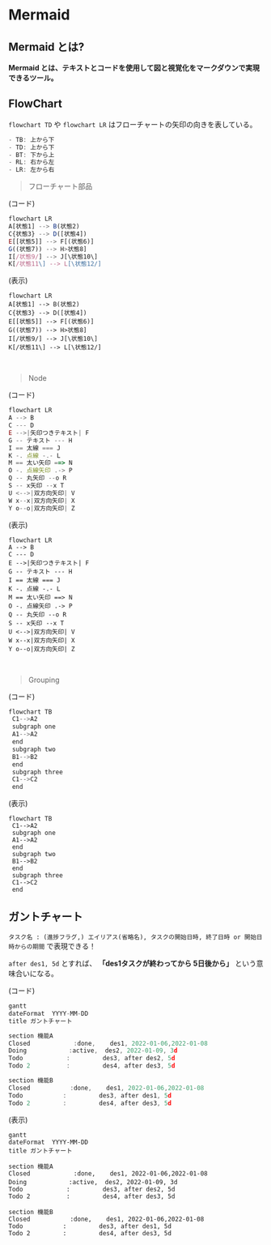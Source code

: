 # Mermaid

## Mermaid とは?

**Mermaid とは、テキストとコードを使用して図と視覚化をマークダウンで実現できるツール。**

## FlowChart 

`flowchart TD` や `flowchart LR` はフローチャートの矢印の向きを表している。

```ts
- TB: 上から下
- TD: 上から下
- BT: 下から上
- RL: 右から左
- LR: 左から右
```

  > フローチャート部品
  
  (コード)
  ```typescript
  flowchart LR
  A[状態1] --> B(状態2)
  C{状態3} --> D([状態4])
  E[[状態5]] --> F[(状態6)]
  G((状態7)) --> H>状態8]
  I[/状態9/] --> J[\状態10\]
  K[/状態11\] --> L[\状態12/]
  ```

  (表示)
  ```mermaid
  flowchart LR
  A[状態1] --> B(状態2)
  C{状態3} --> D([状態4])
  E[[状態5]] --> F[(状態6)]
  G((状態7)) --> H>状態8]
  I[/状態9/] --> J[\状態10\]
  K[/状態11\] --> L[\状態12/]
  ```
   <br>

  > Node

  (コード)
  ```typescript
  flowchart LR
  A --> B
  C --- D
  E -->|矢印つきテキスト| F
  G -- テキスト --- H
  I == 太線 === J
  K -. 点線 -.- L
  M == 太い矢印 ==> N
  O -. 点線矢印 .-> P
  Q -- 丸矢印 --o R
  S -- x矢印 --x T
  U <-->|双方向矢印| V
  W x--x|双方向矢印| X
  Y o--o|双方向矢印| Z
  ```

  (表示)
  ```mermaid
  flowchart LR
  A --> B
  C --- D
  E -->|矢印つきテキスト| F
  G -- テキスト --- H
  I == 太線 === J
  K -. 点線 -.- L
  M == 太い矢印 ==> N
  O -. 点線矢印 .-> P
  Q -- 丸矢印 --o R
  S -- x矢印 --x T
  U <-->|双方向矢印| V
  W x--x|双方向矢印| X
  Y o--o|双方向矢印| Z
  ```
  <br>

  > Grouping

  (コード)
   ```typescript
   flowchart TB
    C1-->A2
    subgraph one
    A1-->A2
    end
    subgraph two
    B1-->B2
    end
    subgraph three
    C1-->C2
    end
   ```

  (表示)
   ```mermaid
   flowchart TB
    C1-->A2
    subgraph one
    A1-->A2
    end
    subgraph two
    B1-->B2
    end
    subgraph three
    C1-->C2
    end
   ```

## ガントチャート

`タスク名 : (進捗フラグ,) エイリアス(省略名), タスクの開始日時, 終了日時 or 開始日時からの期間` で表現できる！  

`after des1, 5d` とすれば、 **「des1タスクが終わってから 5日後から」** という意味合いになる。

(コード)
```typescript
gantt
dateFormat  YYYY-MM-DD
title ガントチャート

section 機能A
Closed            :done,    des1, 2022-01-06,2022-01-08
Doing        　  :active,  des2, 2022-01-09, 3d
Todo            :         des3, after des2, 5d
Todo 2          :         des4, after des3, 5d

section 機能B
Closed           :done,    des1, 2022-01-06,2022-01-08
Todo           :         des3, after des1, 5d
Todo 2         :         des4, after des3, 5d
```

(表示)
```mermaid
gantt
dateFormat  YYYY-MM-DD
title ガントチャート

section 機能A
Closed            :done,    des1, 2022-01-06,2022-01-08
Doing        　  :active,  des2, 2022-01-09, 3d
Todo            :         des3, after des2, 5d
Todo 2          :         des4, after des3, 5d

section 機能B
Closed           :done,    des1, 2022-01-06,2022-01-08
Todo           :         des3, after des1, 5d
Todo 2         :         des4, after des3, 5d
```